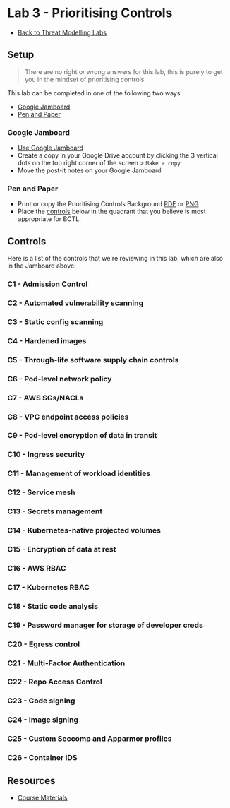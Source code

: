 # Lab 3 - Prioritising Controls

- [Back to Threat Modelling Labs](/README.md)

## Setup

> There are no right or wrong answers for this lab, this is purely to get you in the mindset of prioritising controls.

This lab can be completed in one of the following two ways:

- [Google Jamboard](#google-jamboard)
- [Pen and Paper](#pen-and-paper)

### Google Jamboard

- [Use Google Jamboard](https://jamboard.google.com/d/1_BEU9UWtCvZNtwl0eVOmUXnNW8UizsDnl19Lu0Ckvic/edit?usp=sharing)
- Create a copy in your Google Drive account by clicking the 3 vertical dots on the top right corner of the screen > `Make a copy`
- Move the post-it notes on your Google Jamboard

### Pen and Paper

- Print or copy the Prioritising Controls Background [PDF](lab3-prioritising-controls-background.pdf) or [PNG](lab3-prioritising-controls-background.png)
- Place the [controls](#controls) below in the quadrant that you believe is most appropriate for BCTL.  

## Controls

Here is a list of the controls that we're reviewing in this lab, which are also in the Jamboard above:

### C1 - Admission Control

### C2 - Automated vulnerability scanning

### C3 - Static config scanning

### C4 - Hardened images

### C5 - Through-life software supply chain controls

### C6 - Pod-level network policy

### C7 - AWS SGs/NACLs

### C8 - VPC endpoint access policies

### C9 - Pod-level encryption of data in transit

### C10 - Ingress security

### C11 - Management of workload identities

### C12 - Service mesh

### C13 - Secrets management

### C14 - Kubernetes-native projected volumes

### C15 - Encryption of data at rest

### C16 - AWS RBAC

### C17 - Kubernetes RBAC

### C18 - Static code analysis

### C19 - Password manager for storage of developer creds

### C20 - Egress control

### C21 - Multi-Factor Authentication

### C22 - Repo Access Control

### C23 - Code signing

### C24 - Image signing

### C25 - Custom Seccomp and Apparmor profiles

### C26 - Container IDS

## Resources

- [Course Materials](/course-materials#module-3)
